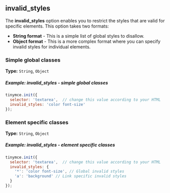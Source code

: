 ## invalid_styles

The **invalid_styles** option enables you to restrict the styles that are valid for specific elements. This option takes two formats:

* **String format** - This is a simple list of global styles to disallow.
* **Object format** - This is a more complex format where you can specify invalid styles for individual elements.

### Simple global classes

**Type:** `String`, `Object`

##### Example: invalid_styles - simple global classes

```js
tinymce.init({
  selector: 'textarea',  // change this value according to your HTML
  invalid_styles: 'color font-size'
});
```

### Element specific classes

**Type:** `String`, `Object`

##### Example: invalid_styles - element specific classes

```js
tinymce.init({
  selector: 'textarea',  // change this value according to your HTML
  invalid_styles: {
    '*': 'color font-size', // Global invalid styles
    'a': 'background' // Link specific invalid styles
  }
});
```
